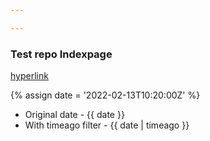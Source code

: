 ```yaml
---

---
```


### Test repo Indexpage

[hyperlink](/docs/home)


{% assign date = '2022-02-13T10:20:00Z' %}

- Original date - {{ date }}
- With timeago filter - {{ date | timeago }}
